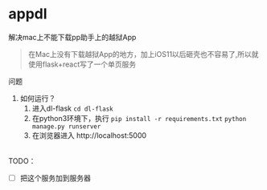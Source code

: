 # appdl
    
解决mac上不能下载pp助手上的越狱App

>在Mac上没有下载越狱App的地方，加上iOS11以后砸壳也不容易了,所以就使用flask+react写了一个单页服务    

问题

1. 如何运行？
    1. 进入dl-flask
    `cd dl-flask`
    2. 在python3环境下，执行
    `pip install -r requirements.txt`     `python manage.py runserver`
    3. 在浏览器进入 http://localhost:5000
      

<br/>
TODO：

- [ ] 把这个服务加到服务器
